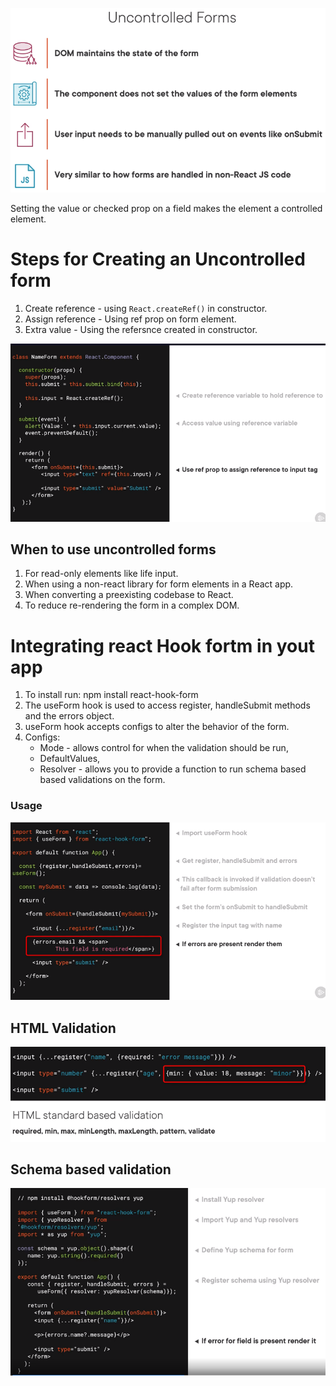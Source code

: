 ![Alt text](uncontrolled-Form.png)

Setting the value or checked prop on a field makes the element a controlled element.

# Steps for Creating an Uncontrolled form
1. Create reference - using `React.createRef()` in constructor.
2. Assign reference - Using ref prop on form element.
3. Extra value - Using the refersnce created in constructor.

![Alt text](uncontrolled-form-implementation.png)

## When to use uncontrolled forms
1. For read-only elements like life input.
2. When using a non-react library for form elements in a React app.
3. When converting a preexisting codebase to React.
4. To reduce re-rendering the form in a complex DOM.

# Integrating react Hook fortm in yout app
1. To install run: npm install react-hook-form
2. The useForm hook is used to access register, handleSubmit methods and the errors object.
3. useForm hook accepts configs to alter the behavior of the form.
4. Configs: 
    - Mode - allows control for when the validation should be run, 
    - DefaultValues, 
    - Resolver - allows you to provide a function to run schema based based validations on the form.
### Usage
![Alt text](react-hook-form.png)

## HTML Validation
![Alt text](HTML-Validation.png)

## Schema based validation
![Alt text](schema-based-validation.png)